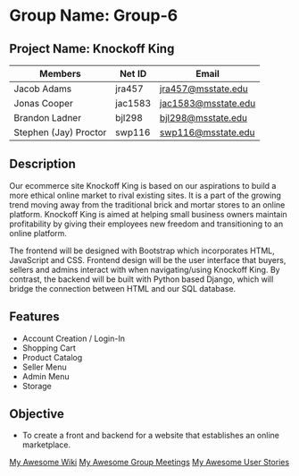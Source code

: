 # Group Name: Group-6
## Project Name: Knockoff King

| Members         | Net ID  | Email               |
| --------------- | ------- | ------------------- |
| Jacob Adams     | jra457  | jra457@msstate.edu  |
| Jonas Cooper    | jac1583 | jac1583@msstate.edu |
| Brandon Ladner  | bjl298  | bjl298@msstate.edu  |
| Stephen (Jay) Proctor | swp116  | swp116@msstate.edu  |


## Description

Our ecommerce site Knockoff King is based on our aspirations to build a more ethical online market to rival existing sites. It is a part of the growing trend moving away from the traditional brick and mortar stores to an online platform. Knockoff King is aimed at helping small business owners maintain profitability by giving their employees new freedom and transitioning to an online platform.  

The frontend will be designed with Bootstrap which incorporates HTML, JavaScript and CSS. Frontend design will be the user interface that buyers, sellers and admins interact with when navigating/using Knockoff King. By contrast, the backend will be built with Python based Django, which will bridge the connection between HTML and our SQL database. 

## Features

* Account Creation / Login-In
* Shopping Cart
* Product Catalog
* Seller Menu
* Admin Menu
* Storage 

## Objective

* To create a front and backend for a website that establishes an online marketplace. 


[My Awesome Wiki](../../wiki)
[My Awesome Group Meetings](../../wiki/Group-Meetings)
[My Awesome User Stories](../../wiki/User-Stories)
